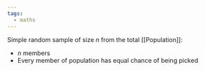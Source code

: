 ```yaml
---
tags:
  - maths
---
```

Simple random sample of size $n$ from the total [[Population]]:
- $n$ members
- Every member of population has equal chance of being picked
